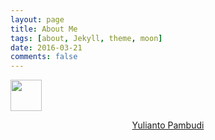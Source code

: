 ```yaml
---
layout: page
title: About Me
tags: [about, Jekyll, theme, moon]
date: 2016-03-21
comments: false
---
```



<a href="https://sourcerer.io/pevensey"><img src="https://avatars1.githubusercontent.com/u/33005311?v=4" height="50px" width="50px" alt=""/></a>

<script type="text/javascript" src="https://platform.linkedin.com/badges/js/profile.js" async defer></script>    
<div class="LI-profile-badge" align="center"  data-version="v1" data-size="large" data-locale="in_ID" data-type="vertical" data-theme="light" data-vanity="yulianto-pambudi"><a class="LI-simple-link" href='https://id.linkedin.com/in/yulianto-pambudi?trk=profile-badge'>Yulianto Pambudi</a></div>

